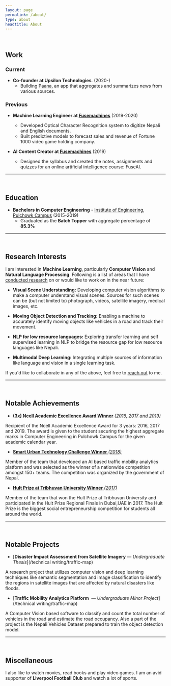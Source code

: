 ```yaml
---
layout: page
permalink: /about/
type: about
headtitle: About
---
```


<br />

## Work

### Current

- **Co-founder at Upsilon Technologies**. (2020-)
  - Building [Paana](https://www.paana.news/), an app that aggregates and summarizes news from various sources.

### Previous

- **Machine Learning Engineer at [Fusemachines](https://fusemachines.com/)** (2019-2020)
  - Developed Optical Character Recognition system to digitize Nepali and English documents.
  - Built predictive models to forecast sales and revenue of Fortune 1000 video game holding company.

- **AI Content Creator at [Fusemachines](https://fusemachines.com/)** (2019)
  - Designed the syllabus and created the notes, assignments and quizzes for an online artificial intelligence course: FuseAI.

---
<br />

## Education

- **Bachelors in Computer Engineering** - [Institute of Engineering, Pulchowk Campus](https://pcampus.edu.np/) (2015-2019)
  - Graduated as the **Batch Topper** with aggregate percentage of **85.3%**



---
<br />

## Research Interests

I am interested in **Machine Learning**, particularly **Computer Vision** and **Natural Language Processing**. Following is a list of areas that I have [conducted research](/publications.md) on or would like to work on in the near future:

- **Visual Scene Understanding:** Developing computer vision algorithms to make a computer understand visual scenes. Sources for such scenes can be (but not limited to) photograph, videos, satellite imagery, medical images, etc.  

- **Moving Object Detection and Tracking:** Enabling a machine to accurately identify moving objects like vehicles in a road and track their movement. 

- **NLP for low resource languages:** Exploring transfer learning and self supervised learning in NLP to bridge the resource gap for low resource languages like Nepali. 

- **Multimodal Deep Learning:** Integrating multiple sources of information like language and vision in a single learning task.

If you'd like to collaborate in any of the above, feel free to [reach out](/contact.md) to me.

---
<br />

## Notable Achievements

- [**(3x) Ncell Academic Excellence Award Winner** *(2016, 2017 and 2019)*](/achievements/ncell_awards)

Recipient of the Ncell Academic Excellence Award for 3 years: 2016, 2017 and 2019. The award is given to the student securing the highest aggregate marks in Computer Engineering in Pulchowk Campus for the given academic calendar year.

- [**Smart Urban Technology Challenge Winner** *(2018)*](/achievements/smart_urban)

Member of the team that developed an AI based traffic mobility analytics platform and was selected as the winner of a nationwide competition amongst 150+ teams. The competition was organized by the government of Nepal.

- [**Hult Prize at Tribhuvan University Winner** *(2017)*](/achievements/hult_prize)

Member of the team that won the Hult Prize at Tribhuvan University and participated in the Hult Prize Regional Finals in Dubai,UAE in 2017. The Hult Prize is the biggest social entrepreneurship competition for students all around the world.

---
<br />

## Notable Projects

- [**Disaster Impact Assessment from Satellite Imagery** — *Undergraduate Thesis*](/technical writing/traffic-map)

A research project that utilizes computer vision and deep learning techniques like semantic segmentation and image classification to identify the regions in satellite images that are affected by natural disasters like floods.

- [**Traffic Mobility Analytics Platform** ​ — ​ *Undergraduate Minor Project*](/technical writing/traffic-map)

A Computer Vision based software to classify and count the total number of vehicles in the road and estimate the road occupancy. Also a part of the project is the Nepali Vehicles Dataset prepared to train the object detection model.

---
<br />

## Miscellaneous

I also like to watch movies, read books and play video games. I am an avid supporter of **Liverpool Football Club** and watch a lot of sports.